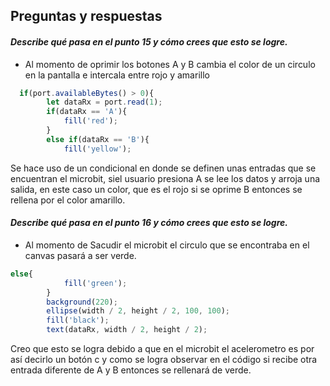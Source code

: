 ## Preguntas y respuestas

#### *Describe qué pasa en el punto 15 y cómo crees que esto se logre.*
- Al momento de oprimir los botones A y B cambia el color de un circulo en la pantalla e intercala entre rojo y amarillo

``` js 
  if(port.availableBytes() > 0){
        let dataRx = port.read(1);
        if(dataRx == 'A'){
            fill('red');
        }
        else if(dataRx == 'B'){
            fill('yellow');
  ```
Se hace uso de un condicional en donde  se definen unas entradas que se encuentran el microbit, siel usuario presiona A se lee los datos y arroja una salida, en este caso un color, que es el rojo
si se oprime B entonces se rellena por el color amarillo.

#### *Describe qué pasa en el punto 16 y cómo crees que esto se logre.*
- Al momento de Sacudir el microbit el circulo que se encontraba en el canvas pasará a ser verde.
``` js
else{
            fill('green');
        }
        background(220);
        ellipse(width / 2, height / 2, 100, 100);
        fill('black');
        text(dataRx, width / 2, height / 2);
```
Creo que esto se logra debido a que en el microbit el acelerometro es por así decirlo un botón c y como se logra observar en el código si recibe otra entrada diferente de A y B entonces se rellenará de verde.


